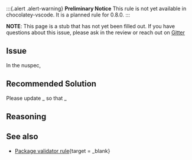 ﻿---
Title: DeprecatedPackagesMustHaveADependency
Description:
Category: Requirements
---

:::{.alert .alert-warning}
**Preliminary Notice**
This rule is not yet available in chocolatey-vscode.
It is a planned rule for 0.8.0.
:::

**NOTE**: This page is a stub that has not yet been filled out. If you have questions about this issue, please ask in the review or reach out on [Gitter](https://gitter.im/chocolatey/chocolatey.org)

## Issue

In the nuspec,

## Recommended Solution

Please update _ so that _

## Reasoning

## See also

- [Package validator rule](https://github.com/chocolatey/package-validator/wiki/DeprecatedPackagesMustHaveADependency){target = _blank}
